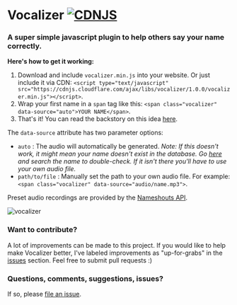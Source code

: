 # Vocalizer [![CDNJS](https://img.shields.io/cdnjs/v/vocalizer.svg)](https://cdnjs.com/libraries/vocalizer)
### A super simple javascript plugin to help others say your name correctly.

**Here's how to get it working:**

1. Download and include `vocalizer.min.js` into your website. Or just include it via CDN:
`<script type="text/javascript" src="https://cdnjs.cloudflare.com/ajax/libs/vocalizer/1.0.0/vocalizer.min.js"></script>`.
2. Wrap your first name in a `span` tag like this: `<span class="vocalizer" data-source="auto">YOUR NAME</span>`.
3. That's it! You can read the backstory on this idea [here](http://atifaz.am/blog/vocalizer-help-others-pronounce-your-name-correctly.html).

The `data-source` attribute has two parameter options:
- `auto` : The audio will automatically be generated. *Note: If this doesn't work, it might mean your name doesn't exist in the database. Go [here](https://www.nameshouts.com/) and search the name to double-check. If it isn't there you'll have to use your own audio file.*
- `path/to/file` : Manually set the path to your own audio file. For example: `<span class="vocalizer" data-source="audio/name.mp3">`.

Preset audio recordings are provided by the [Nameshouts API](https://www.nameshouts.com/).

![vocalizer](http://atifaz.am/images/posts/vocalizer-help-others-pronounce-your-name-correctly/vocalizer.jpg)

### Want to contribute?
A lot of improvements can be made to this project. If you would like to help make Vocalizer better, I've labeled improvements as "up-for-grabs" in the [issues](https://github.com/atifazam/vocalizer/issues) section. Feel free to submit pull requests :)

### Questions, comments, suggestions, issues?
If so, please [file an issue](https://github.com/atifazam/vocalizer/issues).
